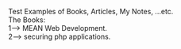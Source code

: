 Test Examples of Books, Articles, My Notes, ...etc.<br>
The Books:<br>
	1--> MEAN Web Development.<br>
	2--> securing php applications.<br>
